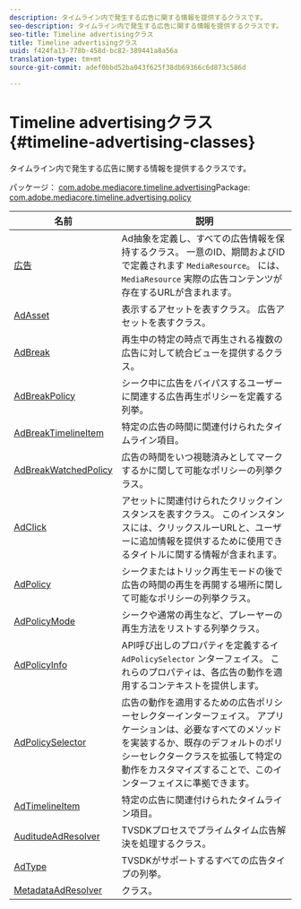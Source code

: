 ```yaml
---
description: タイムライン内で発生する広告に関する情報を提供するクラスです。
seo-description: タイムライン内で発生する広告に関する情報を提供するクラスです。
seo-title: Timeline advertisingクラス
title: Timeline advertisingクラス
uuid: f424fa13-778b-458d-bc82-389441a8a56a
translation-type: tm+mt
source-git-commit: adef0bbd52ba043f625f38db69366c6d873c586d

---
```



# Timeline advertisingクラス {#timeline-advertising-classes}

タイムライン内で発生する広告に関する情報を提供するクラスです。

パッケージ： [com.adobe.mediacore.timeline.advertising](https://help.adobe.com/en_US/primetime/api/psdk/asdoc-dhls_1.4/com/adobe/mediacore/timeline/advertising/package-detail.html)Package: [com.adobe.mediacore.timeline.advertising.policy](https://help.adobe.com/en_US/primetime/api/psdk/asdoc-dhls_1.4/com/adobe/mediacore/timeline/advertising/policy/package-detail.html)

| 名前 | 説明 |
|---|---|
| [広告](https://help.adobe.com/en_US/primetime/api/psdk/asdoc-dhls_1.4/com/adobe/mediacore/timeline/advertising/Ad.html) | Ad抽象を定義し、すべての広告情報を保持するクラス。 一意のID、期間およびIDで定義されます `MediaResource`。 には、 `MediaResource` 実際の広告コンテンツが存在するURLが含まれます。 |
| [AdAsset](https://help.adobe.com/en_US/primetime/api/psdk/asdoc-dhls_1.4/com/adobe/mediacore/timeline/advertising/AdAsset.html) | 表示するアセットを表すクラス。 広告アセットを表すクラス。 |
| [AdBreak](https://help.adobe.com/en_US/primetime/api/psdk/asdoc-dhls_1.4/com/adobe/mediacore/timeline/advertising/AdBreak.html) | 再生中の特定の時点で再生される複数の広告に対して統合ビューを提供するクラス。 |
| [AdBreakPolicy](https://help.adobe.com/en_US/primetime/api/psdk/asdoc-dhls_1.4/com/adobe/mediacore/timeline/advertising/policy/AdBreakPolicy.html) | シーク中に広告をバイパスするユーザーに関連する広告再生ポリシーを定義する列挙。 |
| [AdBreakTimelineItem](https://help.adobe.com/en_US/primetime/api/psdk/asdoc-dhls_1.4/com/adobe/mediacore/timeline/advertising/AdBreakTimelineItem.html) | 特定の広告の時間に関連付けられたタイムライン項目。 |
| [AdBreakWatchedPolicy](https://help.adobe.com/en_US/primetime/api/psdk/asdoc-dhls_1.4/com/adobe/mediacore/timeline/advertising/policy/AdBreakWatchedPolicy.html) | 広告の時間をいつ視聴済みとしてマークするかに関して可能なポリシーの列挙クラス。 |
| [AdClick](https://help.adobe.com/en_US/primetime/api/psdk/asdoc-dhls_1.4/com/adobe/mediacore/timeline/advertising/AdClick.html) | アセットに関連付けられたクリックインスタンスを表すクラス。 このインスタンスには、クリックスルーURLと、ユーザーに追加情報を提供するために使用できるタイトルに関する情報が含まれます。 |
| [AdPolicy](https://help.adobe.com/en_US/primetime/api/psdk/asdoc-dhls_1.4/com/adobe/mediacore/timeline/advertising/policy/AdPolicy.html) | シークまたはトリック再生モードの後で広告の時間の再生を再開する場所に関して可能なポリシーの列挙クラス。 |
| [AdPolicyMode](https://help.adobe.com/en_US/primetime/api/psdk/asdoc-dhls_1.4/com/adobe/mediacore/timeline/advertising/policy/AdPolicyMode.html) | シークや通常の再生など、プレーヤーの再生方法をリストする列挙クラス。 |
| [AdPolicyInfo](https://help.adobe.com/en_US/primetime/api/psdk/asdoc-dhls_1.4/com/adobe/mediacore/timeline/advertising/policy/AdPolicySelector.html) | API呼び出しのプロパティを定義するイ `AdPolicySelector` ンターフェイス。 これらのプロパティは、各広告の動作を適用するコンテキストを提供します。 |
| [AdPolicySelector](https://help.adobe.com/en_US/primetime/api/psdk/asdoc-dhls_1.4/com/adobe/mediacore/timeline/advertising/policy/AdPolicySelector.html) | 広告の動作を適用するための広告ポリシーセレクターインターフェイス。 アプリケーションは、必要なすべてのメソッドを実装するか、既存のデフォルトのポリシーセレクタークラスを拡張して特定の動作をカスタマイズすることで、このインターフェイスに準拠できます。 |
| [AdTimelineItem](https://help.adobe.com/en_US/primetime/api/psdk/asdoc-dhls_1.4/com/adobe/mediacore/timeline/advertising/AdTimelineItem.html) | 特定の広告に関連付けられたタイムライン項目。 |
| [AuditudeAdResolver](https://help.adobe.com/en_US/primetime/api/psdk/asdoc-dhls_1.4/com/adobe/mediacore/timeline/advertising/AuditudeAdResolver.html) | TVSDKプロセスでプライムタイム広告解決を処理するクラス。 |
| [AdType](https://help.adobe.com/en_US/primetime/api/psdk/asdoc-dhls_1.4/com/adobe/mediacore/timeline/advertising/AdType.html) | TVSDKがサポートするすべての広告タイプの列挙。 |
| [MetadataAdResolver](https://help.adobe.com/en_US/primetime/api/psdk/asdoc-dhls_1.4/com/adobe/mediacore/timeline/advertising/MetadataAdResolver.html) | クラス。 |

